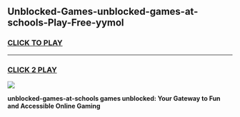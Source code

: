 
## Unblocked-Games-unblocked-games-at-schools-Play-Free-yymol
<h3>
<a href="https://premium76.site?title=unblocked-games-at-schools&ref=15A">CLICK TO PLAY</a></h3>
<hr>

<h3>
<a href="https://premium76.site?title=unblocked-games-at-schools&ref=15A">CLICK 2 PLAY</a>
  
</h3>

<a href="https://premium76.site?title=unblocked-games-at-schools&ref=15A"><img src="https://clearcache.store/games.png"></a>


**unblocked-games-at-schools games unblocked: Your Gateway to Fun and Accessible Online Gaming**
